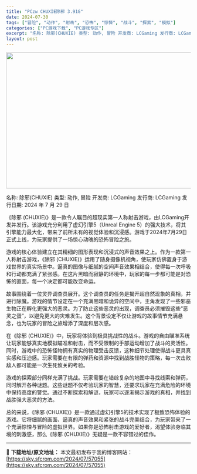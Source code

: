 ```yaml
---
title: "PCzw CHUXIE除邪 3.91G"
date: 2024-07-30
tags: ["冒险", "动作", "射击", "恐怖", "惊悚", "战斗", "探索", "模拟"]
categories: ["PC游戏下载", "PC游戏专区"]
excerpt: "名称: 除邪(CHUXIE) 类型: 动作, 冒险 开发商: LCGaming 发行商: LCGaming 发行日期: 2024 年 7 月 29 日 《除邪 (CHUXIE)》是一款令人瞩目的超现实第一人称射击游戏，由LCGaming开发并发行。该游戏充分利用了虚幻引擎5（Unreal Engin&hellip;"
layout: post
---
```


<img class="aligncenter size-full wp-image-57056" src="https://sky.sfcrom.com/wp-content/uploads/2024/07/2024073001140712.webp" alt="" width="660" height="370" />

名称: 除邪(CHUXIE)
类型: 动作, 冒险
开发商: LCGaming
发行商: LCGaming
发行日期: 2024 年 7 月 29 日

《除邪 (CHUXIE)》是一款令人瞩目的超现实第一人称射击游戏，由LCGaming开发并发行。该游戏充分利用了虚幻引擎5（Unreal Engine 5）的强大技术，将其引擎能力最大化，带来了前所未有的视觉体验和沉浸感。游戏于2024年7月29日正式上线，为玩家提供了一场惊心动魄的恐怖冒险之旅。

游戏的核心体验建立在其精细的图形表现和沉浸式的声音效果之上。作为一款第一人称射击游戏，《除邪 (CHUXIE)》运用了随身摄像机视角，使玩家仿佛置身于游戏世界的真实场景中。逼真的图像与细腻的空间声音效果相结合，使得每一次呼吸和行动都充满了紧张感。在这片黑暗而寂静的环境中，玩家的每一步都可能是对恐怖的直面，每一个决定都可能改变命运。

故事围绕着一位灵异调查员展开。这个调查员的任务是揭开超自然现象的真相，并进行除魔。游戏的情节设定在一个充满黑暗和诡异的空间中，主角发现了一些邪恶生物正在孵化更强大的恶灵。为了防止这些恶灵的出现，调查员必须摧毁这些“恶灵之蛋”，以避免更大的灾难发生。这个背景设定不仅让游戏的故事情节充满悬念，也为玩家的冒险之旅增添了深度和层次感。

在《除邪 (CHUXIE)》中，玩家将体验到极具挑战性的战斗。游戏的自由瞄准系统让玩家能够真实地模拟瞄准和射击，而不受限制的手部运动增加了战斗的灵活性。同时，游戏中的恐怖怪物拥有真实的物理受击反馈，这种细节处理使得战斗更具真实感和压迫感。玩家需要在有限的弹药和资源中找到战胜怪物的策略，每一次击败敌人都可能是一次生死攸关的考验。

游戏的探索部分同样充满了挑战。玩家需要在错综复杂的地图中寻找线索和弹药，同时解开各种谜题。这些谜题不仅考验玩家的智慧，还要求玩家在充满危险的环境中保持高度的警觉。通过不断探索和解谜，玩家可以逐渐揭示游戏的真相，并找到战胜强大恶灵的方法。

总的来说，《除邪 (CHUXIE)》是一款通过虚幻引擎5的技术实现了极致恐怖体验的游戏。它将细腻的画面、逼真的声音效果和紧张的战斗完美结合，为玩家带来了一个充满惊悚与冒险的虚拟世界。如果你是恐怖射击游戏的爱好者，渴望体验身临其境的刺激感，那么《除邪 (CHUXIE)》无疑是一款不容错过的佳作。

---
📖 **下载地址/原文地址：** 本文最初发布于我的博客网站：[https://sky.sfcrom.com/2024/07/57055](https://sky.sfcrom.com/2024/07/57055)
